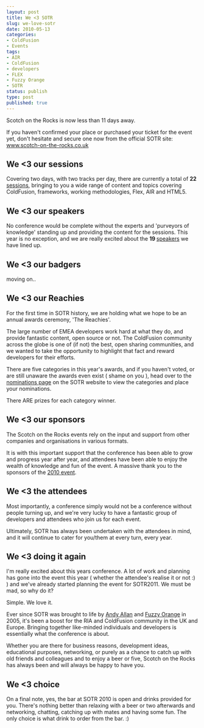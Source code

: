 ```yaml
---
layout: post
title: We <3 SOTR
slug: we-love-sotr
date: 2010-05-13
categories:
- ColdFusion
- Events
tags:
- AIR
- ColdFusion
- developers
- FLEX
- Fuzzy Orange
- SOTR
status: publish
type: post
published: true
---
```

<p>Scotch on the Rocks is now less than 11 days away.</p>
<p>If you haven't confirmed your place or purchased your ticket for the event yet, don't hesitate and secure one now from the official SOTR site: <a title="Scotch on the Rocks 2010" href="http://www.scotch-on-the-rocks.co.uk" target="_blank">www.scotch-on-the-rocks.co.uk</a></p>
<h2>We &lt;3 our sessions</h2>
<p>Covering two days, with two tracks per day, there are currently a total of <strong>22 </strong><a title="SOTR 2010 Sessions" href="http://scotch-on-the-rocks.co.uk/index.cfm?do=sessions.view" target="_blank">sessions</a>, bringing to you a wide range of content and topics covering ColdFusion, frameworks, working methodologies, Flex, AIR and HTML5.</p>
<h2>We &lt;3 our speakers</h2>
<p>No conference would be complete without the experts and 'purveyors of knowledge' standing up and providing the content for the sessions. This year is no exception, and we are really excited about the <strong>19 </strong><a title="SOTR 2010 Speakers" href="http://scotch-on-the-rocks.co.uk/index.cfm?do=speakers.view" target="_blank">speakers</a> we have lined up.</p>
<h2>We &lt;3 our badgers</h2>
<p>moving on..</p>
<h2>We &lt;3 our Reachies</h2>
<p>For the first time in SOTR history, we are holding what we hope to be an annual awards ceremony, 'The Reachies'.</p>
<p>The large number of EMEA developers work hard at what they do, and provide fantastic content, open source or not. The ColdFusion community across the globe is one of (if not) the best, open sharing communities, and we wanted to take the opportunity to highlight that fact and reward developers for their efforts.</p>
<p>There are five categories in this year's awards, and if you haven't voted, or are still unaware the awards even exist ( shame on you ), head over to the <a title="SOTR 2010 Reachie Awards" href="http://scotch-on-the-rocks.co.uk/index.cfm?do=nominations.view" target="_blank">nominations page</a> on the SOTR website to view the categories and place your nominations.</p>
<p>There ARE prizes for each category winner.</p>
<h2>We &lt;3 our sponsors</h2>
<p>The Scotch on the Rocks events rely on the input and support from other companies and organisations in various formats.</p>
<p>It is with this important support that the conference has been able to grow and progress year after year, and attendees have been able to enjoy the wealth of knowledge and fun of the event. A massive thank you to the sponsors of the <a title="SOTR 2010 Sponsors" href="http://scotch-on-the-rocks.co.uk/index.cfm?do=sponsorship.view" target="_blank">2010 event</a>.</p>
<h2>We &lt;3 the attendees</h2>
<p>Most importantly, a conference simply would not be a conference without people turning up, and we're very lucky to have a fantastic group of developers and attendees who join us for each event.</p>
<p>Ultimately, SOTR has always been undertaken with the attendees in mind, and it will continue to cater for you/them at every turn, every year.</p>
<h2>We &lt;3 doing it again</h2>
<p>I'm really excited about this years conference. A lot of work and planning has gone into the event this year ( whether the attendee's realise it or not :) ) and we've already started planning the event for SOTR2011. We must be mad, so why do it?</p>
<p>Simple. We love it.</p>
<p>Ever since SOTR was brought to life by <a title="Visit Andy's personal blog" href="http://www.andyallan.com" target="_blank">Andy Allan</a> and <a title="Visit Fuzzy Orange" href="http://www.fuzzyorange.co.uk" target="_blank">Fuzzy Orange</a> in 2005, it's been a boost for the RIA and ColdFusion community in the UK and Europe. Bringing together like-minded individuals and developers is essentially what the conference is about.</p>
<p>Whether you are there for business reasons, development ideas, educational purposes, networking, or purely as a chance to catch up with old friends and colleagues and to enjoy a beer or five, Scotch on the Rocks has always been and will always be happy to have you.</p>
<h2>We &lt;3 choice</h2>
<p>On a final note, yes, the bar at SOTR 2010 is open and drinks provided for you. There's nothing better than relaxing with a beer or two afterwards and networking, chatting, catching up with mates and having some fun. The only choice is what drink to order from the bar. :)</p>
